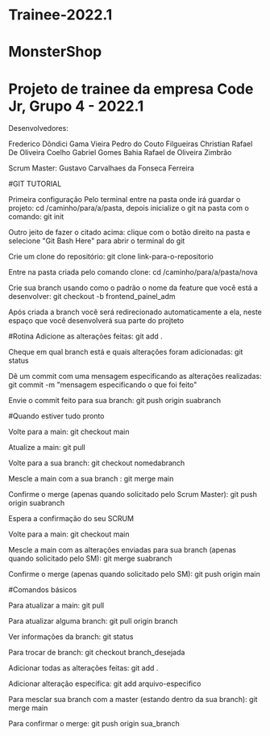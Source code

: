 # Trainee-2022.1
# MonsterShop
# Projeto de trainee da empresa Code Jr, Grupo 4 - 2022.1

Desenvolvedores:

Frederico Dôndici Gama Vieira
Pedro do Couto Filgueiras
Christian Rafael De Oliveira Coelho
Gabriel Gomes Bahia
Rafael de Oliveira Zimbrão

Scrum Master:
Gustavo Carvalhaes da Fonseca Ferreira

#GIT TUTORIAL

Primeira configuração
Pelo terminal entre na pasta onde irá guardar o projeto: cd /caminho/para/a/pasta, depois inicialize o git na pasta com o comando: git init

Outro jeito de fazer o citado acima: clique com o botão direito na pasta e selecione "Git Bash Here" para abrir o terminal do git

Crie um clone do repositório: git clone link-para-o-repositorio

Entre na pasta criada pelo comando clone: cd /caminho/para/a/pasta/nova

Crie sua branch usando como o padrão o nome da feature que você está a desenvolver: git checkout -b frontend_painel_adm

Após criada a branch você será redirecionado automaticamente a ela, neste espaço que você desenvolverá sua parte do projteto

#Rotina
Adicione as alterações feitas: git add .

Cheque em qual branch está e quais alterações foram adicionadas: git status

Dê um commit com uma mensagem especificando as alterações realizadas: git commit -m "mensagem especificando o que foi feito"

Envie o commit feito para sua branch: git push origin suabranch

#Quando estiver tudo pronto

Volte para a main: git checkout main

Atualize a main: git pull

Volte para a sua branch: git checkout nomedabranch

Mescle a main com a sua branch : git merge main

Confirme o merge (apenas quando solicitado pelo Scrum Master): git push origin suabranch

Espera a confirmação do seu SCRUM

Volte para a main: git checkout main

Mescle a main com as alterações enviadas para sua branch (apenas quando solicitado pelo SM): git merge suabranch

Confirme o merge (apenas quando solicitado pelo SM): git push origin main

#Comandos básicos

Para atualizar a main: git pull

Para atualizar alguma branch: git pull origin branch

Ver informações da branch: git status

Para trocar de branch: git checkout branch_desejada

Adicionar todas as alterações feitas: git add .

Adicionar alteração específica: git add arquivo-especifico

Para mesclar sua branch com a master (estando dentro da sua branch): git merge main

Para confirmar o merge: git push origin sua_branch
